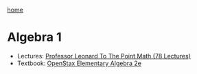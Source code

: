 [home](/README.md)
# Algebra 1
- Lectures: [Professor Leonard To The Point Math (78 Lectures)](https://www.youtube.com/watch?v=cqk4vcuKoBQ&list=PLDesaqWTN6ETc1ZwHWijCBcZ2gOvS2tTN)
- Textbook: [OpenStax Elementary Algebra 2e](https://openstax.org/details/books/elementary-algebra-2e)